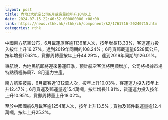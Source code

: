 ```yaml
---
layout: post
title: 內地3大航空公司6月載客量按年升10%以上
date: 2024-07-15 22:46:52.000000000 +08:00
link: https://news.rthk.hk/rthk/ch/component/k2/1761716-20240715.htm
categories: rthk
---
```


中國東方航空公布，6月載運旅客逾1136萬人次，按年增長13.33%，客運運力投入按年上升16.27%，達到2019年同期的108.24%；6月貨郵載運量8528萬公斤，按年增長17.63%，貨郵周轉量按年上升44.29%，達到2019年同期的126.01%。

東航說，內地民航即將迎來暑運旺季，預計航空客流將明顯增加，公司將根據市場特點積極佈局7、8月運力生產。

南方航空披露，6月載客近1312萬人次，按年上升10.03%，客運運力投入按年上升12.47%；6月貨運及郵運量近15.4萬噸，按年增長11.81%，貨運運力投入按年上升10.95%，貨郵周轉量上升18.02%。

至於中國國航6月載客逾1254萬人次，按年上升13.5%；貨物及郵件載運量逾12.4萬噸，按年上升25.2%。
